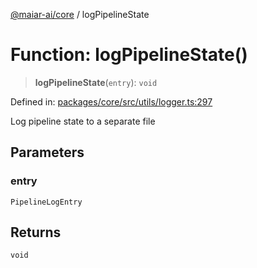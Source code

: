 [@maiar-ai/core](../index.md) / logPipelineState

# Function: logPipelineState()

> **logPipelineState**(`entry`): `void`

Defined in: [packages/core/src/utils/logger.ts:297](https://github.com/UraniumCorporation/maiar-ai/blob/main/packages/core/src/utils/logger.ts#L297)

Log pipeline state to a separate file

## Parameters

### entry

`PipelineLogEntry`

## Returns

`void`
